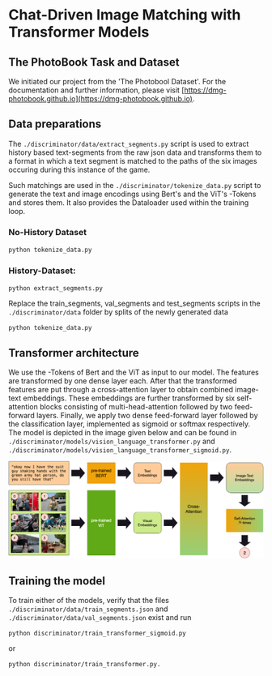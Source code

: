 # Chat-Driven Image Matching with Transformer Models

## The PhotoBook Task and Dataset

We initiated our project from the 'The Photobool Dataset'. For the documentation and further information, please visit [https://dmg-photobook.github.io](https://dmg-photobook.github.io).


## Data preparations

The `./discriminator/data/extract_segments.py` script is used to extract history based text-segments from the raw json data and transforms them to a format in which a text segment is matched to the paths of the six images occuring during this instance of the game.

Such matchings are used in the `./discriminator/tokenize_data.py` script to generate the text and image encodings using Bert's and the ViT's <CLS>-Tokens and stores them. It also provides the Dataloader used within the training loop.

### No-History Dataset
```bash
python tokenize_data.py
```

### History-Dataset:
```
python extract_segments.py
```
Replace the train_segments, val_segments and test_segments scripts in the `./discriminator/data` folder by splits of the newly generated data
```
python tokenize_data.py
```

## Transformer architecture

We use the <CLS>-Tokens of Bert and the ViT as input to our model. The features are transformed by one dense layer each. After that the transformed features are put through a cross-attention layer to obtain combined image-text embeddings. These embeddings are further transformed by six self-attention blocks consisting of multi-head-attention followed by two feed-forward layers. Finally, we apply two dense feed-forward layer followed by the classification layer, implemented as sigmoid or softmax respectively. The model is depicted in the image given below and can be found in `./discriminator/models/vision_language_transformer.py` and `./discriminator/models/vision_language_transformer_sigmoid.py`. 

![image](./Photobook_Approach.png)

## Training the model

To train either of the models, verify that the files `./discriminator/data/train_segments.json` and `./discriminator/data/val_segments.json` exist and run 
```
python discriminator/train_transformer_sigmoid.py
```
or
```
python discriminator/train_transformer.py.
```
